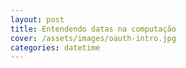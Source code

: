 ```yaml
---
layout: post
title: Entendendo datas na computação
cover: /assets/images/oauth-intro.jpg
categories: datetime
---
```

